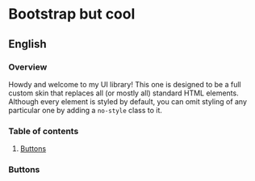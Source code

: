 # Bootstrap but cool

## English

### Overview

Howdy and welcome to my UI library! This one is designed to be a full custom skin that replaces all (or mostly all) standard HTML elements. Although every element is styled by default, you can omit styling of any particular one by adding a `no-style` class to it.

### Table of contents

1. [Buttons](#buttons)

### Buttons
